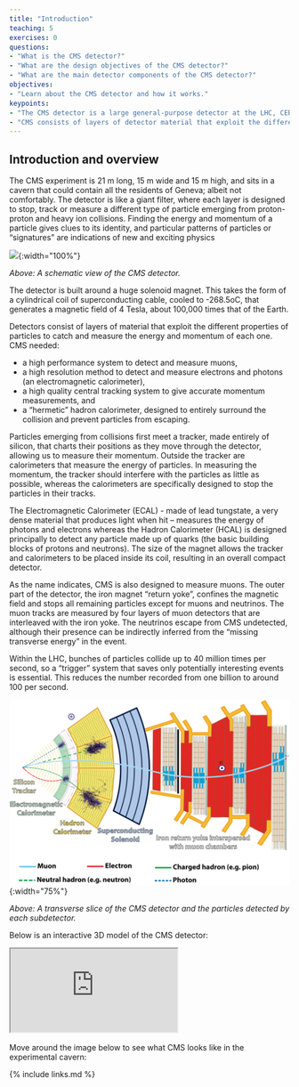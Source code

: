 ```yaml
---
title: "Introduction"
teaching: 5
exercises: 0
questions:
- "What is the CMS detector?"
- "What are the design objectives of the CMS detector?"
- "What are the main detector components of the CMS detector?"
objectives:
- "Learn about the CMS detector and how it works."
keypoints:
- "The CMS detector is a large general-purpose detector at the LHC, CERN."
- "CMS consists of layers of detector material that exploit the different properties of particles to catch and measure the energy or momentum of each one."
---
```

## Introduction and overview

The CMS experiment is 21 m long, 15 m wide and 15 m high, and sits in a cavern that could contain all the residents of Geneva; albeit not comfortably.
The detector is like a giant filter, where each layer is designed to stop, track or measure a different type of particle emerging from proton-proton and heavy ion collisions. Finding the energy and momentum of a particle gives clues to its identity, and particular patterns of particles or “signatures” are indications of new and exciting physics

![](../fig/cms_160312_02.png){:width="100%"}

*Above: A schematic view of the CMS detector.*

The detector is built around a huge solenoid magnet. This takes the form of a cylindrical coil of superconducting cable, cooled to -268.5oC, that generates a magnetic field of 4 Tesla, about 100,000 times that of the Earth.

Detectors consist of layers of material that exploit the different properties of particles to catch and measure the energy and momentum of each one. CMS needed:
* a high performance system to detect and measure muons,
* a high resolution method to detect and measure electrons and photons (an electromagnetic calorimeter),
* a high quality central tracking system to give accurate momentum measurements, and
* a “hermetic” hadron calorimeter, designed to entirely surround the collision and prevent particles from escaping.

Particles emerging from collisions first meet a tracker, made entirely of silicon, that charts their positions as they move through the detector, allowing us to measure their momentum. Outside the tracker are calorimeters that measure the energy of particles. In measuring the momentum, the tracker should interfere with the particles as little as possible, whereas the calorimeters are specifically designed to stop the particles in their tracks.

The Electromagnetic Calorimeter (ECAL) - made of lead tungstate, a very dense material that produces light when hit – measures the energy of photons and electrons whereas the Hadron Calorimeter (HCAL) is designed principally to detect any particle made up of quarks (the basic building blocks of protons and neutrons). The size of the magnet allows the tracker and calorimeters to be placed inside its coil, resulting in an overall compact detector.

As the name indicates, CMS is also designed to measure muons. The outer part of the detector, the iron magnet “return yoke”, confines the magnetic field and stops all remaining particles except for muons and neutrinos. The muon tracks are measured by four layers of muon detectors that are interleaved with the iron yoke. The neutrinos escape from CMS undetected, although their presence can be indirectly inferred from the “missing transverse energy” in the event.

Within the LHC, bunches of particles collide up to 40 million times per second, so a “trigger” system that saves only potentially interesting events is essential. This reduces the number recorded from one billion to around 100 per second.

![](../fig/CMSslice_whiteBackground.png){:width="75%"}

*Above: A transverse slice of the CMS detector and the particles detected by each subdetector.*

Below is an interactive 3D model of the CMS detector:
<p>
  <div class="embed-responsive embed-responsive-16by9">
    <iframe class="embed-responsive-item"
            src="https://cms3d.web.cern.ch/detector-embedded/"
	    allowfullscreen>
    </iframe>	
  </div>
</p>
  
Move around the image below to see what CMS looks like in the experimental cavern:
<p>
  <div id="aframe">
    <a-scene embedded>
      <!--<a-sky src="../fig/CMS_equirectangular_2048.jpg" rotation="0 -120 0">-->
      <a-sky src="../fig/0pOgmYSEETO5_equirectangular_16384.jpg" rotation="0 -120 0">
      </a-sky>
    </a-scene>
  </div>
</p>


{% include links.md %}

